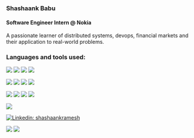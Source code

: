 ### Shashaank Babu
#### Software Engineer Intern @ Nokia
A passionate learner of distributed systems, devops, financial markets and their application to real-world problems.

### Languages and tools used:

<!--Languages-->
![](https://img.shields.io/badge/-Java-565555?style=flat-square&logo=Java)
![](https://img.shields.io/badge/-JavaScript-565555?style=flat-square&logo=javascript)
![](https://img.shields.io/badge/-TypeScript-565555?style=flat-square&logo=typescript)
![](https://img.shields.io/badge/-go-565555?style=flat-square&logo=go)

<!-- Frameworks & Libraries -->
![](https://img.shields.io/badge/-NodeJS-565555?style=flat-square&logo=node.js)
![](https://img.shields.io/badge/-ExpressJS-565555?style=flat-square)
![](https://img.shields.io/badge/-Springboot-565555?style=flat-square&logo=spring)
![](https://img.shields.io/badge/-GraphQL-565555?style=flat-square&logo=graphql)

<!--Databases-->
![](https://img.shields.io/badge/-PostgreSQL-565555?style=flat-square&logo=PostgreSQL)
![](https://img.shields.io/badge/-MySQL-565555?style=flat-square&logo=MySQL)
![](https://img.shields.io/badge/-MongoDB-565555?style=flat-square&logo=MongoDB)
![](https://img.shields.io/badge/-Redis-565555?style=flat-square&logo=Redis)

<!--Tools and platforms-->
![](https://img.shields.io/badge/-Docker-565555?style=flat-square&logo=Docker)

[![Linkedin: shashaankramesh](https://img.shields.io/badge/-shashaank-blue?style=for-the-badge&logo=Linkedin&logoColor=white&link=https://www.linkedin.com/in/shashaankramesh/)](https://www.linkedin.com/in/shashaankramesh/)

![](https://github-readme-stats.vercel.app/api?username=shashaankramesh&count_private=true&hide_border=true&include_all_commits=true&hide=issues&show_icons=true)
![](https://github-readme-stats.vercel.app/api/top-langs/?username=shashaankramesh&layout=compact&hide_border=true)
